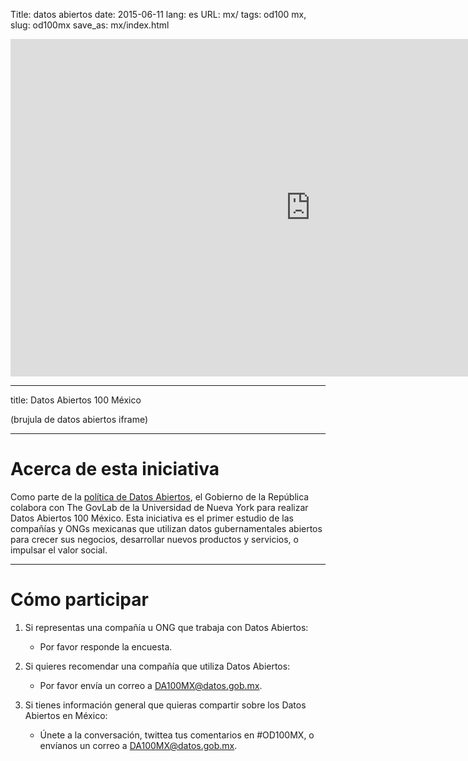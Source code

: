 Title: datos abiertos
date: 2015-06-11
lang: es
URL: mx/
tags: od100 mx,
slug: od100mx
save_as: mx/index.html

<iframe width="960" height="540" src="https://www.youtube.com/embed/ljuclmBfAQQ" frameborder="0" allowfullscreen></iframe>

---

title: Datos Abiertos 100 México

(brujula de datos abiertos iframe)

---

# Acerca de esta iniciativa

Como parte de la <a href="http://datos.gob.mx/">política de Datos Abiertos</a>,
el Gobierno de la República colabora con The GovLab de la Universidad de Nueva
York para realizar Datos Abiertos 100 México. Esta iniciativa es el primer
estudio de las compañías y ONGs mexicanas que utilizan datos gubernamentales
abiertos para crecer sus negocios, desarrollar nuevos productos y servicios,
o impulsar el valor social.

---

# Cómo participar

1. Si representas una compañía u ONG que trabaja con Datos Abiertos:

    * Por favor responde la encuesta.

2. Si quieres recomendar una compañía que utiliza Datos Abiertos:

    * Por favor envía un correo a [DA100MX@datos.gob.mx](mailto:DA100MX@datos.gob.mx).

3. Si tienes información general que quieras compartir sobre los Datos Abiertos
   en México:

    * Únete a la conversación, twittea tus comentarios en #OD100MX, o envíanos
      un correo a [DA100MX@datos.gob.mx](mailto:DA100MX@datos.gob.mx).

